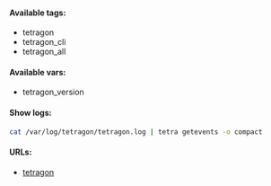 #### Available tags:
- tetragon
- tetragon_cli
- tetragon_all

#### Available vars:
- tetragon_version

#### Show logs:
```bash
cat /var/log/tetragon/tetragon.log | tetra getevents -o compact
```

#### URLs:
- [tetragon](https://github.com/cilium/tetragon/releases)
